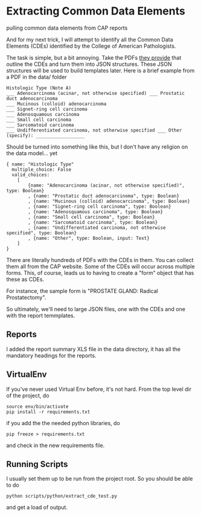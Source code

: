 # Extracting Common Data Elements
pulling common data elements from CAP reports

And for my next trick, I will attempt to identify all the Common Data Elements (CDEs) identified by the College of American Pathologists.

The task is simple, but a bit annoying.  Take the PDFs <a href="http://www.cap.org/web/oracle/webcenter/portalapp/pagehierarchy/cancer_protocol_templates.jspx?_adf.ctrl-state=64odvofsf_43&_afrLoop=732070598957850#!">they provide</a> that outline the CDEs and turn them into JSON structures.  These JSON structures will be used to build templates later.  Here is a brief example from a PDF in the data/ folder

```
Histologic Type (Note A)
___ Adenocarcinoma (acinar, not otherwise specified) ___ Prostatic duct adenocarcinoma
___ Mucinous (colloid) adenocarcinoma
___ Signet-ring cell carcinoma
___ Adenosquamous carcinoma
___ Small cell carcinoma
___ Sarcomatoid carcinoma
___ Undifferentiated carcinoma, not otherwise specified ___ Other (specify): __________________
```

Should be turned into something like this, but I don't have any religion on the data model... yet

```
{ name: "Histologic Type"
  multiple_choice: False
  valid_choices: 
	[ 
		{name: "Adenocarcinoma (acinar, not otherwise specified)", type: Boolean}
		, {name: "Prostatic duct adenocarcinoma", type: Boolean}
		, {name: "Mucinous (colloid) adenocarcinoma", type: Boolean}
		, {name: "Signet-ring cell carcinoma", type: Boolean}
		, {name: "Adenosquamous carcinoma", type: Boolean}
		, {name: "Small cell carcinoma", type: Boolean}
		, {name: "Sarcomatoid carcinoma", type: Boolean}
		, {name: "Undifferentiated carcinoma, not otherwise specified", type: Boolean}
		, {name: "Other", type: Boolean, input: Text}
	]
}
```

There are literally hundreds of PDFs with the CDEs in them.  You can collect them all from the CAP website.  Some of the CDEs will occur across multiple forms.  This, of course, leads us to having to create a "form" object that has these as CDEs.

For instance, the sample form is "PROSTATE GLAND: Radical Prostatectomy".

So ultimately, we'll need to large JSON files, one with the CDEs and one with the report temmplates.

## Reports

I added the report summary XLS file in the data directory, it has all the mandatory headings for the reports.

## VirtualEnv

If you've never used Virtual Env before, it's not hard.  From the top level dir of the project, do

```
source env/bin/activate
pip install -r requirements.txt
```

if you add the the needed python libraries, do 

```
pip freeze > requirements.txt
```

and check in the new requirements file.

## Running Scripts

I usually set them up to be run from the project root. So you should be able to do

```
python scripts/python/extract_cde_test.py
```

and get a load of output.
